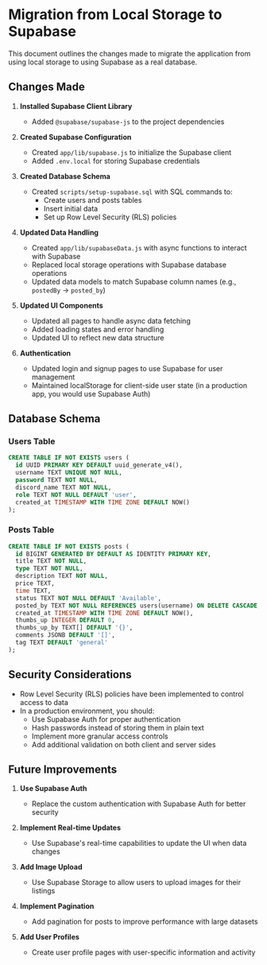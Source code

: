 # Migration from Local Storage to Supabase

This document outlines the changes made to migrate the application from using local storage to using Supabase as a real database.

## Changes Made

1. **Installed Supabase Client Library**
   - Added `@supabase/supabase-js` to the project dependencies

2. **Created Supabase Configuration**
   - Created `app/lib/supabase.js` to initialize the Supabase client
   - Added `.env.local` for storing Supabase credentials

3. **Created Database Schema**
   - Created `scripts/setup-supabase.sql` with SQL commands to:
     - Create users and posts tables
     - Insert initial data
     - Set up Row Level Security (RLS) policies

4. **Updated Data Handling**
   - Created `app/lib/supabaseData.js` with async functions to interact with Supabase
   - Replaced local storage operations with Supabase database operations
   - Updated data models to match Supabase column names (e.g., `postedBy` → `posted_by`)

5. **Updated UI Components**
   - Updated all pages to handle async data fetching
   - Added loading states and error handling
   - Updated UI to reflect new data structure

6. **Authentication**
   - Updated login and signup pages to use Supabase for user management
   - Maintained localStorage for client-side user state (in a production app, you would use Supabase Auth)

## Database Schema

### Users Table
```sql
CREATE TABLE IF NOT EXISTS users (
  id UUID PRIMARY KEY DEFAULT uuid_generate_v4(),
  username TEXT UNIQUE NOT NULL,
  password TEXT NOT NULL,
  discord_name TEXT NOT NULL,
  role TEXT NOT NULL DEFAULT 'user',
  created_at TIMESTAMP WITH TIME ZONE DEFAULT NOW()
);
```

### Posts Table
```sql
CREATE TABLE IF NOT EXISTS posts (
  id BIGINT GENERATED BY DEFAULT AS IDENTITY PRIMARY KEY,
  title TEXT NOT NULL,
  type TEXT NOT NULL,
  description TEXT NOT NULL,
  price TEXT,
  time TEXT,
  status TEXT NOT NULL DEFAULT 'Available',
  posted_by TEXT NOT NULL REFERENCES users(username) ON DELETE CASCADE,
  created_at TIMESTAMP WITH TIME ZONE DEFAULT NOW(),
  thumbs_up INTEGER DEFAULT 0,
  thumbs_up_by TEXT[] DEFAULT '{}',
  comments JSONB DEFAULT '[]',
  tag TEXT DEFAULT 'general'
);
```

## Security Considerations

- Row Level Security (RLS) policies have been implemented to control access to data
- In a production environment, you should:
  - Use Supabase Auth for proper authentication
  - Hash passwords instead of storing them in plain text
  - Implement more granular access controls
  - Add additional validation on both client and server sides

## Future Improvements

1. **Use Supabase Auth**
   - Replace the custom authentication with Supabase Auth for better security

2. **Implement Real-time Updates**
   - Use Supabase's real-time capabilities to update the UI when data changes

3. **Add Image Upload**
   - Use Supabase Storage to allow users to upload images for their listings

4. **Implement Pagination**
   - Add pagination for posts to improve performance with large datasets

5. **Add User Profiles**
   - Create user profile pages with user-specific information and activity 